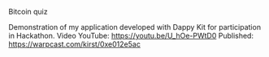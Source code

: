 Bitcoin quiz

Demonstration of my application developed with Dappy Kit for participation in Hackathon.
Video YouTube: https://youtu.be/U_hOe-PWtD0
Published: https://warpcast.com/kirst/0xe012e5ac
